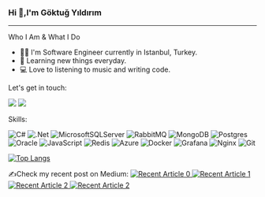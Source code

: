 ### Hi 👋,I'm Göktuğ Yıldırım
<hr>

Who I Am & What I Do
* 👱‍♂️ I'm Software Engineer currently in Istanbul, Turkey. 
* 🌱 Learning new things everyday.
* 💻 Love to listening to music and writing code.

Let's get in touch:

[<img src="https://img.shields.io/badge/linkedin-%230077B5.svg?&style=for-the-badge&logo=linkedin&logoColor=white" />](https://www.linkedin.com/in/fatih-goktug-yildirim/) [<img src="https://img.shields.io/badge/medium-%2312100E.svg?&style=for-the-badge&logo=medium&logoColor=white" />](https://medium.com/@goktugyildirim) 

Skills:

![C#](https://img.shields.io/badge/c%23-%23239120.svg?style=for-the-badge&logo=csharp&logoColor=white)
![.Net](https://img.shields.io/badge/.NET-5C2D91?style=for-the-badge&logo=.net&logoColor=white)
![MicrosoftSQLServer](https://img.shields.io/badge/Microsoft%20SQL%20Server-CC2927?style=for-the-badge&logo=microsoft%20sql%20server&logoColor=white)
![RabbitMQ](https://img.shields.io/badge/Rabbitmq-FF6600?style=for-the-badge&logo=rabbitmq&logoColor=white)
![MongoDB](https://img.shields.io/badge/MongoDB-%234ea94b.svg?style=for-the-badge&logo=mongodb&logoColor=white)
![Postgres](https://img.shields.io/badge/postgres-%23316192.svg?style=for-the-badge&logo=postgresql&logoColor=white)
![Oracle](https://img.shields.io/badge/Oracle-F80000?style=for-the-badge&logo=oracle&logoColor=white)
![JavaScript](https://img.shields.io/badge/javascript-%23323330.svg?style=for-the-badge&logo=javascript&logoColor=%23F7DF1E)
![Redis](https://img.shields.io/badge/redis-%23DD0031.svg?style=for-the-badge&logo=redis&logoColor=white)
![Azure](https://img.shields.io/badge/azure-%230072C6.svg?style=for-the-badge&logo=microsoftazure&logoColor=white)
![Docker](https://img.shields.io/badge/docker-%230db7ed.svg?style=for-the-badge&logo=docker&logoColor=white)
![Grafana](https://img.shields.io/badge/grafana-%23F46800.svg?style=for-the-badge&logo=grafana&logoColor=white)
![Nginx](https://img.shields.io/badge/nginx-%23009639.svg?style=for-the-badge&logo=nginx&logoColor=white)
![Git](https://img.shields.io/badge/git-%23F05033.svg?style=for-the-badge&logo=git&logoColor=white)



[![Top Langs](https://github-readme-stats.vercel.app/api/top-langs/?username=gyildirimm&show_icons=true&langs_count=20&layout=compact)](https://github.com/gyildirimm/github-readme-stats)

✍Check my recent post on Medium:
<a target="_blank" href="https://github-readme-medium-recent-article.vercel.app/medium/@goktugyildirim/0"><img src="https://github-readme-medium-recent-article.vercel.app/medium/@goktugyildirim/0" alt="Recent Article 0">
<a target="_blank" href="https://github-readme-medium-recent-article.vercel.app/medium/@goktugyildirim/1"><img src="https://github-readme-medium-recent-article.vercel.app/medium/@goktugyildirim/1" alt="Recent Article 1"> 
<a target="_blank" href="https://github-readme-medium-recent-article.vercel.app/medium/@goktugyildirim/2"><img src="https://github-readme-medium-recent-article.vercel.app/medium/@goktugyildirim/2" alt="Recent Article 2"> 
<a target="_blank" href="https://github-readme-medium-recent-article.vercel.app/medium/@goktugyildirim/3"><img src="https://github-readme-medium-recent-article.vercel.app/medium/@goktugyildirim/3" alt="Recent Article 2"> 